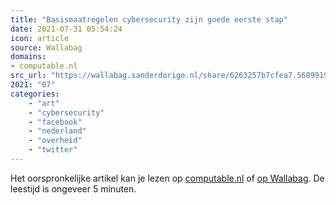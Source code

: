 ```yaml
---
title: "Basismaatregelen cybersecurity zijn goede eerste stap"
date: 2021-07-31 05:54:24
icon: article
source: Wallabag
domains:
- computable.nl
src_url: "https://wallabag.sanderdorigo.nl/share/6263257b7cfea7.56899194"
2021: "07"
categories:
    - "art"
    - "cybersecurity"
    - "facebook"
    - "nederland"
    - "overheid"
    - "twitter"
---
```

Het oorspronkelijke artikel kan je lezen op [computable.nl](https://www.computable.nl/artikel/blogs/security/7210562/5260614/basismaatregelen-cybersecurity-zijn-goede-eerste-stap.html) of [op Wallabag](https://wallabag.sanderdorigo.nl/share/6263257b7cfea7.56899194). De leestijd is ongeveer 5 minuten.